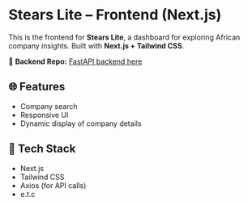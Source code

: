 # Stears Lite – Frontend (Next.js)

This is the frontend for **Stears Lite**, a dashboard for exploring African company insights. Built with **Next.js + Tailwind CSS**.

🔗 **Backend Repo:** [FastAPI backend here](https://github.com/Toluwaa-o/lite-api)

## 🌐 Features
- Company search
- Responsive UI
- Dynamic display of company details

## 🚀 Tech Stack
- Next.js
- Tailwind CSS
- Axios (for API calls)
- e.t.c
